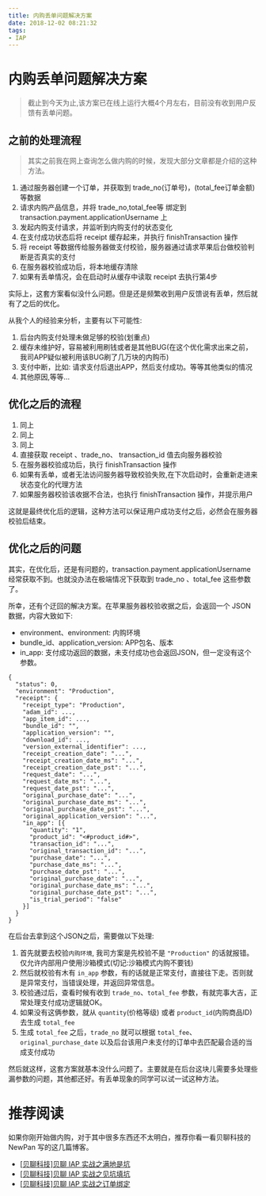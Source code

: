 ```yaml
---
title: 内购丢单问题解决方案
date: 2018-12-02 08:21:32
tags:
- IAP
---
```


# 内购丢单问题解决方案

> 截止到今天为止,该方案已在线上运行大概4个月左右，目前没有收到用户反馈有丢单问题。

## 之前的处理流程

> 其实之前我在网上查询怎么做内购的时候，发现大部分文章都是介绍的这种方法。

1. 通过服务器创建一个订单，并获取到 trade_no(订单号)，(total_fee订单金额)等数据
2. 请求内购产品信息，并将 trade_no,total_fee等 绑定到 transaction.payment.applicationUsername 上
3. 发起内购支付请求，并监听到内购支付的状态变化
4. 在支付成功状态后将 receipt 缓存起来，并执行 finishTransaction 操作
5. 将 receipt 等数据传给服务器做支付校验，服务器通过请求苹果后台做校验判断是否真实的支付
6. 在服务器校验成功后，将本地缓存清除
7. 如果有丢单情况，会在启动时从缓存中读取 receipt 去执行第4步

实际上，这套方案看似没什么问题。但是还是频繁收到用户反馈说有丢单，然后就有了之后的优化。

从我个人的经验来分析，主要有以下可能性:

1. 后台内购支付处理未做足够的校验(划重点)
2. 缓存未维护好，容易被利用刷钱或者是其他BUG(在这个优化需求出来之前，我司APP疑似被利用该BUG刷了几万块的内购币)
3. 支付中断，比如: 请求支付后退出APP，然后支付成功。等等其他类似的情况
4. 其他原因,等等...

## 优化之后的流程

1. 同上
2. 同上
3. 同上
4. 直接获取 receipt 、trade_no、 transaction_id 值去向服务器校验
5. 在服务器校验成功后，执行 finishTransaction 操作
6. 如果有丢单，或者无法访问服务器导致校验失败,在下次启动时，会重新走进来状态变化的代理方法
7. 如果服务器校验该收据不合法，也执行 finishTransaction 操作，并提示用户

这就是最终优化后的逻辑，这种方法可以保证用户成功支付之后，必然会在服务器校验后结束。

## 优化之后的问题

其实，在优化后，还是有问题的，transaction.payment.applicationUsername 经常获取不到。也就没办法在极端情况下获取到 trade_no 、total_fee 这些参数了。

所幸，还有个迂回的解决方案。在苹果服务器校验收据之后，会返回一个 JSON 数据，内容大致如下:

- environment、environment: 内购环境
- bundle_id、application_version: APP包名、版本
- in_app: 支付成功返回的数据，未支付成功也会返回JSON，但一定没有这个参数。

```
{
  "status": 0,
  "environment": "Production",
  "receipt": {
    "receipt_type": "Production",
    "adam_id": ...,
    "app_item_id": ...,
    "bundle_id": "",
    "application_version": "",
    "download_id": ...,
    "version_external_identifier": ...,
    "receipt_creation_date": "...",
    "receipt_creation_date_ms": "...",
    "receipt_creation_date_pst": "...",
    "request_date": "...",
    "request_date_ms": "...",
    "request_date_pst": "...",
    "original_purchase_date": "...",
    "original_purchase_date_ms": "...",
    "original_purchase_date_pst": "...",
    "original_application_version": "...",
    "in_app": [{
      "quantity": "1",
      "product_id": "<#product_id#>",
      "transaction_id": "...",
      "original_transaction_id": "...",
      "purchase_date": "...",
      "purchase_date_ms": "...",
      "purchase_date_pst": "...",
      "original_purchase_date": "...",
      "original_purchase_date_ms": "...",
      "original_purchase_date_pst": "...",
      "is_trial_period": "false"
    }]
  }
}
```

在后台去拿到这个JSON之后，需要做以下处理:

1. 首先就要去校验`内购环境`, 我司方案是先校验不是 `"Production"` 的话就报错。仅允许内部用户使用沙箱模式(切记:沙箱模式内购不要钱)
2. 然后就校验有木有 `in_app` 参数，有的话就是正常支付，直接往下走。否则就是异常支付，当错误处理，并返回异常信息。
3. 校验通过后，查看时候有收到 `trade_no`、`total_fee` 参数，有就完事大吉，正常处理支付成功逻辑就OK。
4. 如果没有这俩参数，就从 `quantity`(价格等级) 或者 `product_id`(内购商品ID) 去生成 `total_fee`
5. 生成 `total_fee` 之后，`trade_no` 就可以根据 `total_fee`、`original_purchase_date` 以及后台该用户未支付的订单中去匹配最合适的当成支付成功

然后就这样，这套方案就基本没什么问题了。主要就是在后台这块儿需要多处理些漏参数的问题，其他都还好。有丢单现象的同学可以试一试这种方法。

# 推荐阅读

如果你刚开始做内购，对于其中很多东西还不太明白，推荐你看一看贝聊科技的 NewPan 写的这几篇博客。

- [[贝聊科技]贝聊 IAP 实战之满地是坑](https://juejin.im/post/5a3b14f36fb9a045104aa6c8)
- [[贝聊科技]贝聊 IAP 实战之见坑填坑](https://juejin.im/post/5a3b164e6fb9a0450e76466b)
- [[贝聊科技]贝聊 IAP 实战之订单绑定](https://juejin.im/post/5a3b169151882521033469b4)